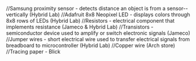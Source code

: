 //Samsung proximity sensor - detects distance an object is from a sensor--vertically (Hybrid Lab)
//Adafruit 8x8 Neopixel LED - displays colors through 8x8 rows of LEDs (Hybrid Lab)
//Resistors - electrical component that implements resistance (Jameco & Hybrid Lab)
//Transistors - semiconductor device used to amplify or switch electronic signals (Jameco)
//Jumper wires - short electrical wire used to transfer electrical signals from breadboard to microcontroller (Hybrid Lab)
//Copper wire (Arch store)
//Tracing paper - Blick
